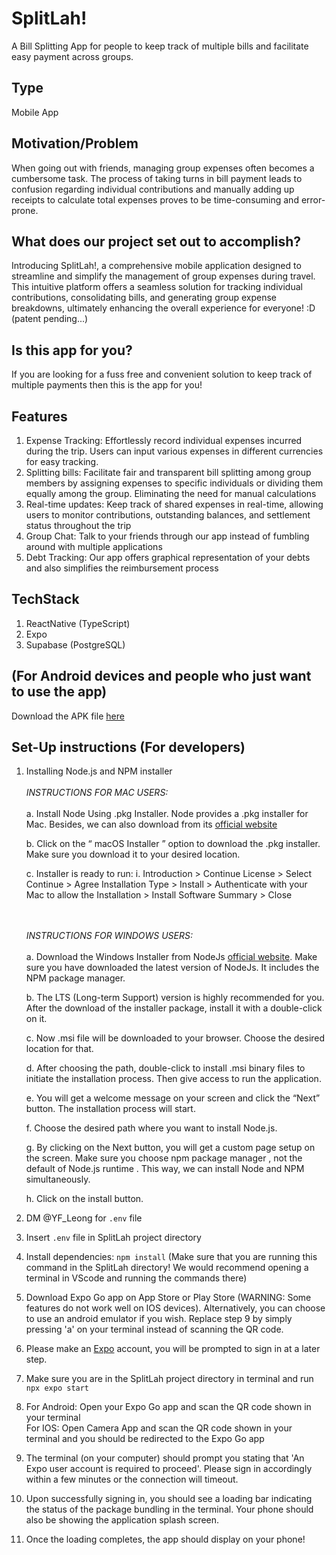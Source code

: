 # SplitLah!
A Bill Splitting App for people to keep track of multiple bills and facilitate easy payment across groups.

## Type
Mobile App

## Motivation/Problem
When going out with friends, managing group expenses often becomes a cumbersome task. The process of taking turns in bill payment leads to confusion regarding individual contributions and manually adding up receipts to calculate total expenses proves to be time-consuming and error-prone. 

## What does our project set out to accomplish?
Introducing SplitLah!, a comprehensive mobile application designed to streamline and simplify the management of group expenses during travel. This intuitive platform offers a seamless solution for tracking individual contributions, consolidating bills, and generating group expense breakdowns, ultimately enhancing the overall experience for everyone! :D (patent pending...)

##  Is this app for you?
If you are looking for a fuss free and convenient solution to keep track of multiple payments then this is the app for you!

## Features
1. Expense Tracking: Effortlessly record individual expenses incurred during the trip. Users can input various expenses in different currencies for easy tracking.
2. Splitting bills: Facilitate fair and transparent bill splitting among group members by assigning expenses to specific individuals or dividing them equally among the group. Eliminating the need for manual calculations
3. Real-time updates: Keep track of shared expenses in real-time, allowing users to monitor contributions, outstanding balances, and settlement status throughout the trip
4. Group Chat: Talk to your friends through our app instead of fumbling around with multiple applications
5. Debt Tracking: Our app offers graphical representation of your debts and also simplifies the reimbursement process

## TechStack
1. ReactNative (TypeScript)
2. Expo
3. Supabase (PostgreSQL)

## (For Android devices and people who just want to use the app)
Download the APK file [here](https://expo.dev/accounts/wongyh/projects/SplitLah/builds/392c8b8b-55c1-403e-bb1f-31429a7780cb)

## Set-Up instructions (For developers)
1. Installing Node.js and NPM installer
   <br><br> <i>INSTRUCTIONS FOR MAC USERS:</i> <br><br>
    a. Install Node Using .pkg Installer. Node provides a .pkg installer for Mac. Besides, we can also download from its [official website](https://nodejs.org/en/download/)
   
    b.	Click on the “ macOS Installer ” option to download the .pkg installer. Make sure you download it to your desired location.
   
    c.	Installer is ready to run:
       i.	Introduction > Continue License > Select Continue > Agree Installation Type > Install > Authenticate with your Mac to allow the Installation > Install Software Summary > Close
   
   <br><br> <i>INSTRUCTIONS FOR WINDOWS USERS:</i> <br><br>
    a.	Download the Windows Installer from NodeJs [official website](https://nodejs.org/en/download/). Make sure you have downloaded the latest version of NodeJs. It includes the NPM package manager.
     
    b.	The LTS (Long-term Support) version is highly recommended for you. After the download of the installer package, install it with a double-click on it.
     
    c.	Now .msi file will be downloaded to your browser. Choose the desired location for that.

    d.	After choosing the path, double-click to install .msi binary files to initiate the installation process. Then give access to run the application.

    e.	You will get a welcome message on your screen and click the “Next” button. The installation process will start.

    f.	Choose the desired path where you want to install Node.js.
     
    g.	By clicking on the Next button, you will get a custom page setup on the screen. Make sure you choose npm package manager , not the default of Node.js runtime . This way, we can install Node and NPM simultaneously.
     
    h.	Click on the install button.

3. DM @YF_Leong for `.env` file
4. Insert `.env` file in SplitLah project directory
5. Install dependencies: `npm install` (Make sure that you are running this command in the SplitLah directory! We would recommend opening a terminal in VScode and running the commands there)
6. Download Expo Go app on App Store or Play Store (WARNING: Some features do not work well on IOS devices). Alternatively, you can choose to use an android emulator if you wish. Replace step 9 by simply pressing 'a' on your terminal instead of scanning the QR code.
7. Please make an [Expo](https://expo.dev/) account, you will be prompted to sign in at a later step.
8. Make sure you are in the SplitLah project directory in terminal and run `npx expo start`
9. For Android:
   Open your Expo Go app and scan the QR code shown in your terminal
   <br>
   For IOS:
   Open Camera App and scan the QR code shown in your terminal and you should be redirected to the Expo Go app
10. The terminal (on your computer) should prompt you stating that 'An Expo user account is required to proceed'. Please sign in accordingly within a few minutes or the connection will timeout.
11. Upon successfully signing in, you should see a loading bar indicating the status of the package bundling in the terminal. Your phone should also be showing the application splash screen.
12. Once the loading completes, the app should display on your phone!
